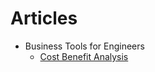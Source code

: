   
# Articles  
* Business Tools for Engineers  
    * [Cost Benefit Analysis](./Business-Tools-for-Engineers/Cost-Benefit-Analysis)   